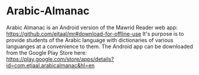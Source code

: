 Arabic-Almanac
==============

Arabic Almanac is an Android version of the Mawrid Reader web app: https://github.com/ejtaal/mr#download-for-offline-use
It's purpose is to provide students of the Arabic language with dictionaries of various languanges at a convenience to them.
The Android app can be downloaded from the Google Play Store here: https://play.google.com/store/apps/details?id=com.etjaal.arabicalmanac&hl=en
